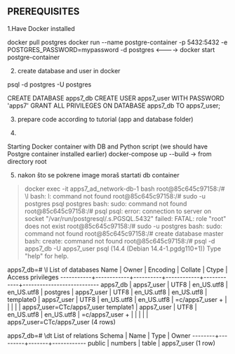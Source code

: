 PREREQUISITES
------------
1.Have Docker installed

docker pull postgres
docker run --name postgre-container -p 5432:5432 -e POSTGRES_PASSWORD=mypassword -d postgres <----> docker start postgre-container

2. create database and user in docker 
 
psql -d postgres -U postgres

CREATE DATABASE apps7_db
CREATE USER apps7_user WITH PASSWORD 'apps7'
GRANT ALL PRIVILEGES ON DATABASE apps7_db TO apps7_user;

3. prepare code according to tutorial (app and database folder)

4.
Starting Docker container with DB and Python script (we should have Postgre container installed earlier)
docker-compose up --build -> from directory root

5. nakon što se pokrene image moraš startati db container 

>docker exec -it apps7_ad_network-db-1 bash
root@85c645c97158:/# \l
bash: l: command not found
root@85c645c97158:/# sudo -u postgres psql postgres
bash: sudo: command not found
root@85c645c97158:/# psql
psql: error: connection to server on socket "/var/run/postgresql/.s.PGSQL.5432" failed: FATAL:  role "root" does not exist
root@85c645c97158:/# sudo -u postgres
bash: sudo: command not found
root@85c645c97158:/# create database master
bash: create: command not found
root@85c645c97158:/# psql -d apps7_db -U apps7_user
psql (14.4 (Debian 14.4-1.pgdg110+1))
Type "help" for help.

apps7_db=# \l
                                    List of databases
   Name    |   Owner    | Encoding |  Collate   |   Ctype    |     Access privileges
-----------+------------+----------+------------+------------+---------------------------
 apps7_db  | apps7_user | UTF8     | en_US.utf8 | en_US.utf8 |
 postgres  | apps7_user | UTF8     | en_US.utf8 | en_US.utf8 |
 template0 | apps7_user | UTF8     | en_US.utf8 | en_US.utf8 | =c/apps7_user            +
           |            |          |            |            | apps7_user=CTc/apps7_user
 template1 | apps7_user | UTF8     | en_US.utf8 | en_US.utf8 | =c/apps7_user            +
           |            |          |            |            | apps7_user=CTc/apps7_user
(4 rows)

apps7_db=# \dt
           List of relations
 Schema |  Name   | Type  |   Owner
--------+---------+-------+------------
 public | numbers | table | apps7_user
(1 row)
